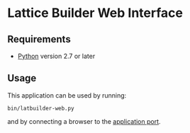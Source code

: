 # Lattice Builder Web Interface


## Requirements

- [Python](http://python.org/download/) version 2.7 or later


## Usage

This application can be used by running:

    bin/latbuilder-web.py

and by connecting a browser to the [application port](http://127.0.0.1:8080/).
